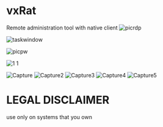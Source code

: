 # vxRat
Remote administration tool with native client
![picrdp](https://github.com/user-attachments/assets/1d98c4b6-3ea4-4951-96a2-da84ae526ec9)

![taskwindow](https://github.com/user-attachments/assets/64a88a60-7eb3-4d8f-8a86-ae763eec47e8)

![picpw](https://github.com/user-attachments/assets/7b2f6a5a-44ff-490e-a7fb-82c688e80ed9)



![1 1](https://github.com/f3di006/vxRat/assets/115483430/6377d7cb-d937-4c99-aef0-f058447817d3)

![Capture](https://user-images.githubusercontent.com/115483430/224003166-dae8b072-0774-4f46-aed9-d931f570e1f7.JPG)
![Capture2](https://user-images.githubusercontent.com/115483430/224003181-5ad034c2-3462-4b32-9727-79302d29d560.JPG)
![Capture3](https://user-images.githubusercontent.com/115483430/224003191-7b10edba-79f4-4371-8493-23169c5db75b.JPG)
![Capture4](https://user-images.githubusercontent.com/115483430/224003199-45ee9e4b-84f6-4de2-adbd-ff9e7d769ab5.JPG)
![Capture5](https://user-images.githubusercontent.com/115483430/224003202-20d1be9b-e2b5-4ef0-a925-f7f785cd7fcd.JPG)
 
 
 # LEGAL DISCLAIMER
 use only on systems that you own
